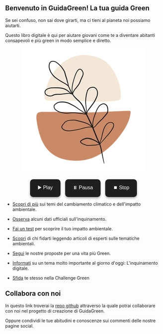 
## Benvenuto in GuidaGreen! La tua guida Green

Se sei confuso, non sai dove girarti, ma ci tieni al pianeta noi possiamo aiutarti.

Questo libro digitale è qui per aiutare giovani come te a diventare abitanti consapevoli e più green in modo semplice e diretto.

<div style="text-align:center;">
  <img src="images/icon.webp" width="400"/>
</div>

<!-- Lettore audio nascosto -->
<audio id="audioPlayer">
  <source src="audio/audio_nature.mp4" type="audio/mp4">
</audio>

<!-- Contenitore per i pulsanti -->
<div class="audio-controls">
  <button class="audio-btn" onclick="playAudio()">▶️ Play</button>
  <button class="audio-btn" onclick="pauseAudio()">⏸️ Pausa</button>
  <button class="audio-btn" onclick="stopAudio()">⏹️ Stop</button>
</div>

<!-- Stile personalizzato solo per i pulsanti -->
<style>
  /* Contenitore dei pulsanti centrato */
  .audio-controls {
    display: flex;
    justify-content: center;
    gap: 15px;
    margin-top: 20px;
  }

  /* Stile dei pulsanti audio */
  .audio-btn {
    background-color: #1f1f1f;
    color: #ffffff;
    border: none;
    padding: 15px 25px;
    font-size: 16px;
    border-radius: 10px;
    cursor: pointer;
    box-shadow: 0 4px 6px rgba(0, 0, 0, 0.3);
    transition: transform 0.2s, background-color 0.3s;
  }

  /* Effetto hover */
  .audio-btn:hover {
    background-color: #333333;
    transform: scale(1.1);
  }

  /* Effetto click */
  .audio-btn:active {
    background-color: #555555;
    transform: scale(0.95);
  }
</style>

<!-- Script per il controllo audio -->
<script>
  var audio = document.getElementById("audioPlayer");

  function playAudio() {
    audio.play();
  }

  function pauseAudio() {
    audio.pause();
  }

  function stopAudio() {
    audio.pause();
    audio.currentTime = 0;
  }
</script>


- [Scopri di più](0_le_basi.md) sui temi del cambiamento climatico e dell'impatto ambientale.

- [Osserva](2_dati_statistici.md) alcuni dati ufficiali sull'inquinamento.

- [Fai un test](https://www.footprintcalculator.org/sponsor/FR/it) per scoprire il tuo impatto ambientale.

- [Scopri](3_gli_esperti.md) di chi fidarti leggendo articoli di esperti sulle tematiche ambientali.

- [Segui](4_stile_di_vita.md) le nostre proposte per una vita più Green.

- [Informati](1_il_digitale.md) su un tema molto importante al giorno d'oggi: L'inquinamento digitale. 

- [Sfida](5_green_challenge.md) te stesso nella Challenge Green

## Collabora con noi

In questo link troverai la [repo github](https://github.com/lauraBiscella/progetto-editoria-2025) attraverso la quale potrai collaborare con noi nel progetto di creazione di GuidaGreen. 

Oppure condividi le tue abitudini e conoscenze sui commenti delle nostre pagine social. 

